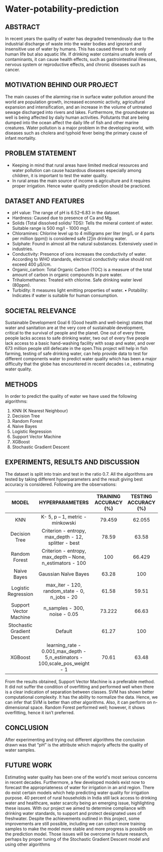 # Water-potability-prediction

## ABSTRACT
In recent years the quality of water has degraded tremendously due to the industrial discharge of waste into the water bodies and ignorant and insensitive use of water by humans. This has caused threat to not only human life but also aquatic life. If drinking water contains unsafe levels of contaminants, it can cause health effects, such as gastrointestinal illnesses, nervous system or reproductive effects, and chronic diseases such as cancer.

## MOTIVATION BEHIND OUR PROJECT
The main causes of the alarming rise in surface water pollution around the world are population growth, increased economic activity, agricultural expansion and intensification, and an increase in the volume of untreated sewage discharged into rivers and lakes. Furthermore, the groundwater as well is being affected by daily human activities. Pollutants that are being dumped into the ocean affect the daily life of fish and other marine creatures. Water pollution is a major problem in the developing world, with diseases such as cholera and typhoid fever being the primary cause of infant mortality.

## PROBLEM STATEMENT
* Keeping in mind that rural areas have limited medical resources and water pollution can cause hazardous diseases especially among children, it is important to test the water quality.
* In rural areas the main source of income is agriculture and it requires proper irrigation. Hence water quality prediction should be practiced.

## DATASET AND FEATURES
* pH value: The range of pH is 6.52–6.83 in the dataset.
* Hardness: Caused due to presence of Ca and Mg.
* Solids (Total dissolved solids/ TDS): Tells the mineral content of water. Suitable range is 500 mg/l - 1000 mg/l.
* Chloramines: Chlorine level up to 4 milligrams per liter (mg/L or 4 parts per million (ppm)) is considered safe [2]in drinking water.
* Sulphate: Found in almost all the natural substances. Extensively used in industries.
* Conductivity: Presence of ions increases the conductivity of water. According to WHO standards, electrical conductivity value should not exceed 400 μS/cm.
* Organic_carbon: Total Organic Carbon (TOC) is a measure of the total amount of carbon in organic compounds in pure water.
* Trihalomethanes: Treated with chlorine. Safe drinking water level (80ppm).
* Turbidity: It measures light emitting properties of water. • Potability: Indicates if water is suitable for human consumption.

## SOCIETAL RELEVANCE
Sustainable Development Goal 6 (Good health and well-being) states that water and sanitation are at the very core of sustainable development, critical to the survival of people and the planet. One out of every three people lacks access to safe drinking water, two out of every five people lack access to a basic hand-washing facility with soap and water, and over 673 million people still defecate in the open.This project will help in fish farming, testing of safe drinking water, can help provide data to test for different components water to predict water quality which has been a major difficulty that the globe has encountered in recent decades i.e., estimating water quality.

## METHODS
In order to predict the quality of water we have used the following algorithms:
1. KNN (K Nearest Neighbour)
2. Decision Tree
3. Random Forest
4. Naive Bayes
5. Logistic Regression
6. Support Vector Machine
7. XGBoost
8. Stochastic Gradient Descent

## EXPERIMENTS, RESULTS AND DISCUSSION
The dataset is split into train and test in the ratio 0.7. All the algorithms are tested by taking different hyperparameters and the result giving best accuracy is considered. Following are the observations:

| MODEL                       | HYPERPARAMETERS                                                             | TRAINING ACCURACY (%) | TESTING ACCURACY (%) |
| :---:                       |     :---:                                                                   |           :---:       |       :---:          |
| KNN                         | K- 5, p – 1, metric - minkowski                                             |      79.459           |         62.055       |
| Decision Tree               | Criterion - entropy, max_depth - 12, splitter - best                        |      78.59            |         63.58        |
| Random Forest               | Criterion - entropy, max_depth – None, n_estimators - 100                   |      100              |         66.429       |
| Naive Bayes                 | Gaussian Naïve Bayes                                                        |      63.28            |         100          |
| Logistic Regression         | max_iter - 120, random_state - 0, n_jobs - 20                               |      61.58            |         59.51        |
| Support Vector Machine      | n_samples - 300, noise - 0.05                                               |      73.222           |         66.63        |
| Stochastic Gradient Descent | Default                                                                     |      61.27            |         100          |
| XGBoost                     | learning_rate - 0.001,max_depth - 5,n_estimators - 100,scale_pos_weight - 1 |      70.61            |         63.48        |

From the results obtained, Support Vector Machine is a preferable method. It did not suffer the condition of overfitting and performed well when there is a clear indication of separation between classes. SVM has shown better computational complexity. It has the ability to normalize the data. Hence, we can infer that SVM is better than other algorithms. Also, it can perform on n-dimensional space. Random Forest performed well; however, it shows overfitting, hence it isn’t preferred.

## CONCLUSION
After experimenting and trying out different algorithms the conclusion drawn was that “pH” is the attribute which majorly affects the quality of water samples.

## FUTURE WORK
Estimating water quality has been one of the world's most serious concerns in recent decades. Furthermore, a few developed models exist now to forecast the appropriateness of water for irrigation in an arid region. There do exist certain models which help predicting water quality for irrigation purpose. 40 percent of rural households in India still lack access to drinking water and healthcare, water scarcity being an emerging issue, highlighting these issues. With our project we aimed to determine compliance with drinking water standards, to support and protect designated uses of freshwater. Despite the achievements outlined in this project, some improvements are still possible, including we can collect more training samples to make the model more stable and more progress is possible on the prediction model. Those issues will be overcome in future research, perhaps by proper tuning of the Stochastic Gradient Descent model and using other algorithms










